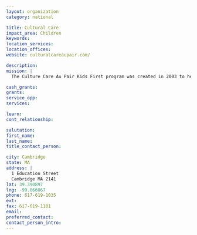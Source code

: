 ```yaml
---
layout: organization
category: national

title: Cultural Care
impact_area: Children
keywords: 
location_services: 
location_offices: 
website: culturalcareaupair.com/‎

description: 
mission: |
  The Culture Care Au Pair Kids First program was created in 2003 to help children in need worldwide. Kids First focuses on one international project with the hope that their contributions, matched funds and time will make a more significant impact in the lives of the world's children. This year Cultural Care is focusing on Orphanage #63 located outside of Moscow, Russia.

cash_grants: 
grants: 
service_opp: 
services: 

learn: 
cont_relationship: 

salutation: 
first_name: 
last_name: 
title_contact_person: 

city: Cambridge
state: MA
address: |
  1 Education Street  
  Cambridge MA 2141
lat: 39.390897
lng: -99.066067
phone: 617-619-1035
ext: 
fax: 617-619-1101
email: 
preferred_contact: 
contact_person_intro: 
---
```

